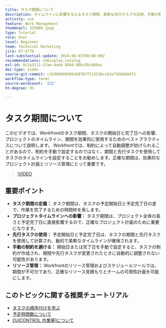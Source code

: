 ```yaml
---
title: タスク期間について
description: タイムラインに影響を与えるタスク期間、柔軟な先行タスクの活用、手動の制約の回避、リソース管理とスケジュールの最適化により、Workfrontで正確なプロジェクトプランを作成します。
activity: use
feature: Work Management
thumbnail: 335089.jpeg
type: Tutorial
role: User
level: Beginner
team: Technical Marketing
jira: KT-8776
last-substantial-update: 2024-06-03T00:00:00Z
recommendations: noDisplay,catalog
exl-id: 0c1a3111-1fae-4ade-8044-86bc9bcb06ec
doc-type: video
source-git-commit: c32909809386d30767f113530ccb1e7358de0473
workflow-type: tm+mt
source-wordcount: '222'
ht-degree: 9%

---
```


# タスク期間について

このビデオでは、Workfrontのタスク期間、タスクの開始日と完了日への影響、プロジェクトのタイムライン、期間を効果的に使用するためのベストプラクティスについて説明します。
Workfrontでは、制約によって自動調整が妨げられることがあるので、制約を手動で設定するのではなく、期間と先行タスクを使用してタスクのタイムラインを設定することをお勧めします。
&#x200B;正確な期間は、効果的なプロジェクト計画とリソース管理にとって重要です。


>[!VIDEO](https://video.tv.adobe.com/v/335089/?quality=12&learn=on&enablevpops)

## 重要ポイント

* **タスク期間の定義：** タスク期間は、タスクの予定開始日と予定完了日の差で、作業を完了するための時間枠を表します。&#x200B;
* **プロジェクトタイムラインへの影響：** タスク期間は、プロジェクト全体の長さと予定完了日に直接影響するので、正確なプロジェクト計画のために重要になります。&#x200B;
* **先行タスクの使用：** 予定開始日と予定完了日は、タスクの期間と先行タスクを使用して計算され、動的で柔軟なタイムラインが確保されます。&#x200B;
* **手動の制約を避ける：** 開始日または完了日を手動で設定すると、タスクの制約が作成され、期間や先行タスクが変更されたときに自動的に調整されない可能性があります。&#x200B;
* **リソース管理：** Workfrontのリソース管理およびスケジュールツールでは、期間が不可欠であり、正確なリソース見積もりとチームの可用性計画を可能にします。&#x200B;


## このトピックに関する推奨チュートリアル

* [タスクの順序付けを学ぶ](/help/manage-work/tasks/learn-to-sequence-tasks.md)
* [予定時間数について](/help/manage-work/tasks/understand-planned-hours.md)
* [[!UICONTROL 作業量]について](/help/manage-work/tasks/understand-work-effort.md)

